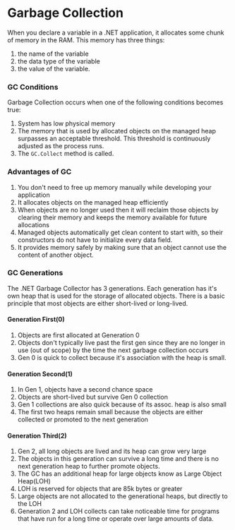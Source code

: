 # Garbage Collection

When you declare a variable in a .NET application, it allocates some chunk of memory in the RAM.
This memory has three things:

 1. the name of the variable
 1. the data type of the variable
 1. the value of the variable.

### GC Conditions

Garbage Collection occurs when one of the following conditions becomes true:

1. System has low physical memory
1. The memory that is used by allocated objects on the managed heap surpasses an acceptable
	threshold. This threshold is continuously adjusted as the process runs.
1. The `GC.Collect` method is called.

### Advantages of GC

1. You don't need to free up memory manually while developing your application
1. It allocates objects on the managed heap efficiently
1. When objects are no longer used then it will reclaim those objects by clearing their memory
    and keeps the memory available for future allocations
1. Managed objects automatically get clean content to start with, so their
	constructors do not have to initialize every data field.
1. It provides memory safely by making sure that an object cannot use the content
	of another object.

### GC Generations

The .NET Garbage Collector has 3 generations. Each
generation has it's own heap that is used for the storage of
allocated objects. There is a basic principle that most objects
are either short-lived or long-lived.

#### Generation First(0)

1. Objects are first allocated at Generation 0
1. Objects don't typically live past the first gen since
they are no longer in use (out of scope) by the time the next
garbage collection occurs
1. Gen 0 is quick to collect because it's association with the heap is small.

#### Generation Second(1)

1. In Gen 1, objects have a second chance space
1. Objects are short-lived but survive Gen 0 collection
1. Gen 1 collections are also quick because of its assoc. heap is also small
1. The first two heaps remain small because the objects are either collected or promoted to
the next generation

#### Generation Third(2)

1. Gen 2, all long objects are lived and its heap can grow very large
1. The objects in this generation can survive a long time and there is no next generation heap
to further promote objects.
1. The GC has an additional heap for large objects know as Large Object Heap(LOH)
1. LOH is reserved for objects that are 85k bytes or greater
1. Large objects are not allocated to the generational heaps, but directly to the LOH
1. Generation 2 and LOH collects can take noticeable
time for programs that have run for a long time or operate over large amounts of data.


